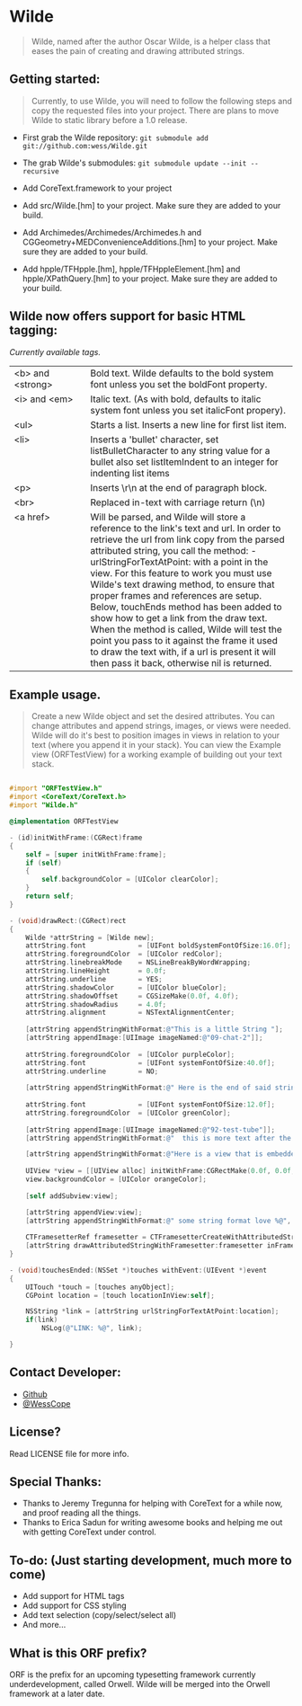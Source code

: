 # Wilde

> Wilde, named after the author Oscar Wilde, is a helper class that eases the pain of creating and drawing attributed strings.

## Getting started:
> Currently, to use Wilde, you will need to follow the following steps and copy the requested files into your project.
There are plans to move Wilde to static library before a 1.0 release.

* First grab the Wilde repository:
``` git submodule add git://github.com:wess/Wilde.git ```

* The grab Wilde's submodules:
``` git submodule update --init --recursive ```

* Add CoreText.framework to your project

* Add src/Wilde.[hm] to your project. Make sure they are added to your build.

* Add Archimedes/Archimedes/Archimedes.h and CGGeometry+MEDConvenienceAdditions.[hm] to your project. Make sure they are added to your build.

* Add hpple/TFHpple.[hm], hpple/TFHppleElement.[hm] and hpple/XPathQuery.[hm] to your project. Make sure they are added to your build.




## Wilde now offers support for basic HTML tagging:

_Currently available tags._
<table>
<tr>
    <td valign="top" width=120>&lt;b&gt; and &lt;strong&gt;</td>
    <td valign="top">Bold text. Wilde defaults to the bold system font unless you set the boldFont property.</td>
</tr>
<tr>
    <td valign="top">&lt;i&gt; and &lt;em&gt;</td>
    <td valign="top">Italic text. (As with bold, defaults to italic system font unless you set italicFont propery).</td>
</tr>
<tr>
    <td valign="top">&lt;ul&gt;</td>
    <td valign="top">Starts a list. Inserts a new line for first list item.</td>
</tr>
<tr>
    <td valign="top">&lt;li&gt;</td>
    <td valign="top">Inserts a 'bullet' character, set listBulletCharacter to any string value for a bullet also set listItemIndent to an integer for indenting list items</td>
</tr>
<tr>
    <td valign="top">&lt;p&gt;</td>
    <td valign="top">Inserts \r\n at the end of paragraph block.</td>
</tr>
<tr>
    <td valign="top">&lt;br&gt;</td>
    <td valign="top">Replaced in-text with carriage return (\n)</td>
</tr>
<tr>
    <td valign="top">&lt;a href&gt;</td>
    <td valign="top">Will be parsed, and Wilde will store a reference to the link's text and url. In order to retrieve the url from link copy from the parsed attributed string, you call the method: -urlStringForTextAtPoint: with a point in the view.
For this feature to work you must use Wilde's text drawing method, to ensure that proper frames and references are setup.  Below, touchEnds method has been added
to show how to get a link from the draw text. When the method is called, Wilde will test the point you pass to it against the frame it used to draw the text with,
if a url is present it will then pass it back, otherwise nil is returned.</td>
</tr>
</table>

## Example usage.
> Create a new Wilde object and set the desired attributes.  You can change attributes and append strings, images, or views were needed.  Wilde will
do it's best to position images in views in relation to your text (where you append it in your stack). You can view the Example view (ORFTestView)
for a working example of building out your text stack.

```objectivec

#import "ORFTestView.h"
#import <CoreText/CoreText.h>
#import "Wilde.h"

@implementation ORFTestView

- (id)initWithFrame:(CGRect)frame
{
    self = [super initWithFrame:frame];
    if (self)
    {
        self.backgroundColor = [UIColor clearColor];
    }
    return self;
}

- (void)drawRect:(CGRect)rect
{
    Wilde *attrString = [Wilde new];
    attrString.font             = [UIFont boldSystemFontOfSize:16.0f];
    attrString.foregroundColor  = [UIColor redColor];
    attrString.linebreakMode    = NSLineBreakByWordWrapping;
    attrString.lineHeight       = 0.0f;
    attrString.underline        = YES;
    attrString.shadowColor      = [UIColor blueColor];
    attrString.shadowOffset     = CGSizeMake(0.0f, 4.0f);
    attrString.shadowRadius     = 4.0f;
    attrString.alignment        = NSTextAlignmentCenter;
    
    [attrString appendStringWithFormat:@"This is a little String "];
    [attrString appendImage:[UIImage imageNamed:@"09-chat-2"]];
    
    attrString.foregroundColor  = [UIColor purpleColor];
    attrString.font             = [UIFont systemFontOfSize:40.0f];
    attrString.underline        = NO;
    
    [attrString appendStringWithFormat:@" Here is the end of said string    "];
    
    attrString.font             = [UIFont systemFontOfSize:12.0f];
    attrString.foregroundColor  = [UIColor greenColor];
    
    [attrString appendImage:[UIImage imageNamed:@"92-test-tube"]];
    [attrString appendStringWithFormat:@"  this is more text after the image"];

    [attrString appendStringWithFormat:@"Here is a view that is embedded "];
    
    UIView *view = [[UIView alloc] initWithFrame:CGRectMake(0.0f, 0.0f, 20.0f, 20.0f)];
    view.backgroundColor = [UIColor orangeColor];
    
    [self addSubview:view];

    [attrString appendView:view];
    [attrString appendStringWithFormat:@" some string format love %@", @"here"];
    
    CTFramesetterRef framesetter = CTFramesetterCreateWithAttributedString((__bridge CFAttributedStringRef)attrString.attributedString);
    [attrString drawAttributedStringWithFramesetter:framesetter inFrame:rect];
}

- (void)touchesEnded:(NSSet *)touches withEvent:(UIEvent *)event
{
    UITouch *touch = [touches anyObject];
    CGPoint location = [touch locationInView:self];

    NSString *link = [attrString urlStringForTextAtPoint:location];
    if(link)
        NSLog(@"LINK: %@", link);

}

```

## Contact Developer:
* [Github](http://www.github.com/wess)
* [@WessCope](http://www.twitter.com/wesscope)

## License?
Read LICENSE file for more info.


## Special Thanks:
* Thanks to Jeremy Tregunna for helping with CoreText for a while now, and proof reading all the things.
* Thanks to Erica Sadun for writing awesome books and helping me out with getting CoreText under control.

## To-do: (Just starting development, much more to come)
* Add support for HTML tags
* Add support for CSS styling
* Add text selection (copy/select/select all)
* And more...

## What is this ORF prefix?
ORF is the prefix for an upcoming typesetting framework currently underdevelopment, called Orwell. Wilde will be merged into the Orwell framework at a later date.